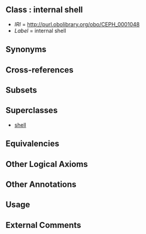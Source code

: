 
## Class : internal shell

 * *IRI* = http://purl.obolibrary.org/obo/CEPH_0001048
 * *Label* = internal shell

## Synonyms


## Cross-references


## Subsets


## Superclasses

 * [shell](../../UBERON/12/UBERON_0006612.md)

## Equivalencies


## Other Logical Axioms


## Other Annotations


## Usage


## External Comments

